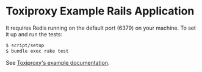 # Toxiproxy Example Rails Application

It requires Redis running on the default port (6379) on your machine. To set it
up and run the tests:

```bash
$ script/setup
$ bundle exec rake test
```

See [Toxiproxy's example documentation](https://github.com/Shopify/toxiproxy#Example).
